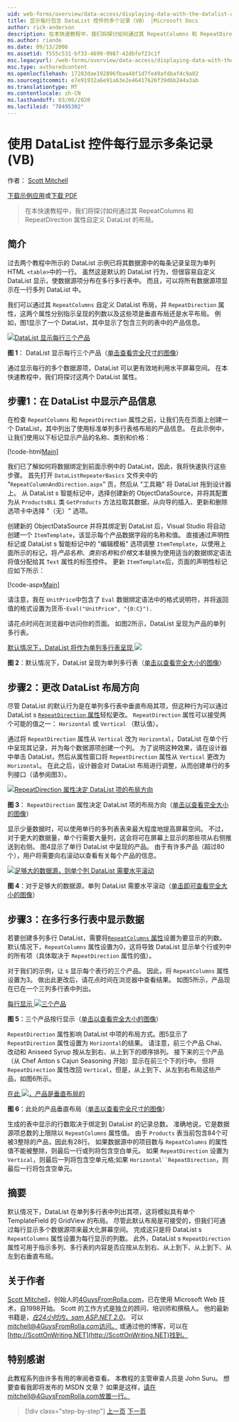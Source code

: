 ```yaml
---
uid: web-forms/overview/data-access/displaying-data-with-the-datalist-and-repeater/showing-multiple-records-per-row-with-the-datalist-control-vb
title: 显示每行包含 DataList 控件的多个记录（VB） |Microsoft Docs
author: rick-anderson
description: 在本快速教程中，我们将探讨如何通过其 RepeatColumns 和 RepeatDirection 属性自定义 DataList 的布局。
ms.author: riande
ms.date: 09/13/2006
ms.assetid: f555c531-bf33-4699-9987-42dbfef23c1f
msc.legacyurl: /web-forms/overview/data-access/displaying-data-with-the-datalist-and-repeater/showing-multiple-records-per-row-with-the-datalist-control-vb
msc.type: authoredcontent
ms.openlocfilehash: 17283dae192896fbaa48f1d7fe49afdbaf4c9a02
ms.sourcegitcommit: e7e91932a6e91a63e2e46417626f39d6b244a3ab
ms.translationtype: MT
ms.contentlocale: zh-CN
ms.lasthandoff: 03/06/2020
ms.locfileid: "78495302"
---
```

# <a name="showing-multiple-records-per-row-with-the-datalist-control-vb"></a>使用 DataList 控件每行显示多条记录 (VB)

作者： [Scott Mitchell](https://twitter.com/ScottOnWriting)

[下载示例应用](https://download.microsoft.com/download/9/c/1/9c1d03ee-29ba-4d58-aa1a-f201dcc822ea/ASPNET_Data_Tutorial_31_VB.exe)或[下载 PDF](showing-multiple-records-per-row-with-the-datalist-control-vb/_static/datatutorial31vb1.pdf)

> 在本快速教程中，我们将探讨如何通过其 RepeatColumns 和 RepeatDirection 属性自定义 DataList 的布局。

## <a name="introduction"></a>简介

过去两个教程中所示的 DataList 示例已将其数据源中的每条记录呈现为单列 HTML `<table>`中的一行。 虽然这是默认的 DataList 行为，但很容易自定义 DataList 显示，使数据源项分布在多行多行表中。 而且，可以将所有数据源项显示在一行多列 DataList 中。

我们可以通过其 `RepeatColumns` 自定义 DataList 布局，并 `RepeatDirection` 属性，这两个属性分别指示呈现的列数以及这些项是垂直布局还是水平布局。 例如，图1显示了一个 DataList，其中显示了包含三列的表中的产品信息。

[![DataList 显示每行三个产品](showing-multiple-records-per-row-with-the-datalist-control-vb/_static/image2.png)](showing-multiple-records-per-row-with-the-datalist-control-vb/_static/image1.png)

**图 1**： DataList 显示每行三个产品（[单击查看完全尺寸的图像](showing-multiple-records-per-row-with-the-datalist-control-vb/_static/image3.png)）

通过显示每行的多个数据源项，DataList 可以更有效地利用水平屏幕空间。 在本快速教程中，我们将探讨这两个 DataList 属性。

## <a name="step-1-displaying-product-information-in-a-datalist"></a>步骤1：在 DataList 中显示产品信息

在检查 `RepeatColumns` 和 `RepeatDirection` 属性之前，让我们先在页面上创建一个 DataList，其中列出了使用标准单列多行表格布局的产品信息。 在此示例中，让我们使用以下标记显示产品的名称、类别和价格：

[!code-html[Main](showing-multiple-records-per-row-with-the-datalist-control-vb/samples/sample1.html)]

我们已了解如何将数据绑定到前面示例中的 DataList，因此，我将快速执行这些步骤。 首先打开 `DataListRepeaterBasics` 文件夹中的 "`RepeatColumnAndDirection.aspx`" 页，然后从 "工具箱" 将 DataList 拖到设计器上。 从 DataList s 智能标记中，选择创建新的 ObjectDataSource，并将其配置为从 `ProductsBLL` 类 `GetProducts` 方法拉取其数据，从向导的插入、更新和删除选项卡中选择 "（无）" 选项。

创建新的 ObjectDataSource 并将其绑定到 DataList 后，Visual Studio 将自动创建一个 `ItemTemplate`，该显示每个产品数据字段的名称和值。 直接通过声明性标记或 DataList s 智能标记中的 "编辑模板" 选项调整 `ItemTemplate`，以使用上面所示的标记，将*产品名称*、*类别名称*和*价格*文本替换为使用适当的数据绑定语法将值分配给其 `Text` 属性的标签控件。 更新 `ItemTemplate`后，页面的声明性标记应如下所示：

[!code-aspx[Main](showing-multiple-records-per-row-with-the-datalist-control-vb/samples/sample2.aspx)]

请注意，我在 `UnitPrice`中包含了 `Eval` 数据绑定语法中的格式说明符，并将返回值的格式设置为货币-`Eval("UnitPrice", "{0:C}").`

请花点时间在浏览器中访问你的页面。 如图2所示，DataList 呈现为产品的单列多行表。

[默认情况下，DataList 将作为单列多行表呈现 ![](showing-multiple-records-per-row-with-the-datalist-control-vb/_static/image5.png)](showing-multiple-records-per-row-with-the-datalist-control-vb/_static/image4.png)

**图 2**：默认情况下，DataList 呈现为单列多行表（[单击以查看完全大小的图像](showing-multiple-records-per-row-with-the-datalist-control-vb/_static/image6.png)）

## <a name="step-2-changing-the-datalist-s-layout-direction"></a>步骤2：更改 DataList 布局方向

尽管 DataList 的默认行为是在单列多行表中垂直布局其项，但这种行为可以通过 DataList s [`RepeatDirection` 属性](https://msdn.microsoft.com/system.web.ui.webcontrols.datalist.repeatdirection.aspx)轻松更改。 `RepeatDirection` 属性可以接受两个可能的值之一： `Horizontal` 或 `Vertical` （默认值）。

通过将 `RepeatDirection` 属性从 `Vertical` 改为 `Horizontal`，DataList 在单个行中呈现其记录，并为每个数据源项创建一个列。 为了说明这种效果，请在设计器中单击 DataList，然后从属性窗口将 `RepeatDirection` 属性从 `Vertical` 更改为 `Horizontal`。 在此之后，设计器会对 DataList 布局进行调整，从而创建单行的多列接口（请参阅图3）。

[![RepeatDirection 属性决定 DataList 项的布局方向](showing-multiple-records-per-row-with-the-datalist-control-vb/_static/image8.png)](showing-multiple-records-per-row-with-the-datalist-control-vb/_static/image7.png)

**图 3**： `RepeatDirection` 属性决定 DataList 项的布局方向（[单击以查看完全大小的图像](showing-multiple-records-per-row-with-the-datalist-control-vb/_static/image9.png)）

显示少量数据时，可以使用单行的多列表表来最大程度地提高屏幕空间。 不过，对于更大的数据量，单个行需要大量列，这会将可在屏幕上显示的那些项从右侧推送到右侧。 图4显示了单行 DataList 中呈现的产品。 由于有许多产品（超过80个），用户将需要向右滚动以查看有关每个产品的信息。

[![足够大的数据源，则单个列 DataList 需要水平滚动](showing-multiple-records-per-row-with-the-datalist-control-vb/_static/image11.png)](showing-multiple-records-per-row-with-the-datalist-control-vb/_static/image10.png)

**图 4**：对于足够大的数据源，单列 DataList 需要水平滚动（[单击即可查看完全大小的图像](showing-multiple-records-per-row-with-the-datalist-control-vb/_static/image12.png)）

## <a name="step-3-displaying-data-in-a-multi-column-multi-row-table"></a>步骤3：在多行多行表中显示数据

若要创建多列多行 DataList，需要将[`RepeatColumns` 属性](https://msdn.microsoft.com/system.web.ui.webcontrols.datalist.repeatcolumns.aspx)设置为要显示的列数。 默认情况下，`RepeatColumns` 属性设置为0，这将导致 DataList 显示单个行或列中的所有项（具体取决于 `RepeatDirection` 属性的值）。

对于我们的示例，让 s 显示每个表行的三个产品。 因此，将 `RepeatColumns` 属性设置为3。 做出此更改后，请花点时间在浏览器中查看结果。 如图5所示，产品现在已在一个三列多行表中列出。

[每行显示 ![三个产品](showing-multiple-records-per-row-with-the-datalist-control-vb/_static/image14.png)](showing-multiple-records-per-row-with-the-datalist-control-vb/_static/image13.png)

**图 5**：三个产品按行显示（[单击以查看完全大小的图像](showing-multiple-records-per-row-with-the-datalist-control-vb/_static/image15.png)）

`RepeatDirection` 属性影响 DataList 中项的布局方式。图5显示了 `RepeatDirection` 属性设置为 `Horizontal`的结果。 请注意，前三个产品 Chai、改动和 Aniseed Syrup 按从左到右、从上到下的顺序排列。 接下来的三个产品（从 Chef Anton s Cajun Seasoning 开始）显示在前三个下的行中。 但将 `RepeatDirection` 属性改回 `Vertical`，但是，从上到下、从左到右布局这些产品，如图6所示。

[在此 ![，产品是垂直布局的](showing-multiple-records-per-row-with-the-datalist-control-vb/_static/image17.png)](showing-multiple-records-per-row-with-the-datalist-control-vb/_static/image16.png)

**图 6**：此处的产品垂直布局（[单击以查看完全尺寸的图像](showing-multiple-records-per-row-with-the-datalist-control-vb/_static/image18.png)）

生成的表中显示的行数取决于绑定到 DataList 的记录总数。 准确地说，它是数据源项总数的上限除以 `RepeatColumns` 属性值。 由于 `Products` 表当前包含84个可被3整除的产品，因此有28行。 如果数据源中的项目数与 `RepeatColumns` 的属性值不能被整除，则最后一行或列将包含空白单元。 如果 `RepeatDirection` 设置为 `Vertical`，则最后一列将包含空单元格;如果 `Horizontal``RepeatDirection`，则最后一行将包含空单元。

## <a name="summary"></a>摘要

默认情况下，DataList 在单列多行表中列出其项，这将模拟具有单个 TemplateField 的 GridView 的布局。 尽管此默认布局是可接受的，但我们可通过每行显示多个数据源项来最大化屏幕空间。 完成这只是将 DataList s `RepeatColumns` 属性设置为每行显示的列数。 此外，DataList s `RepeatDirection` 属性可用于指示多列、多行表的内容是否应按从左到右、从上到下、从上到下、从左到右垂直布局。

## <a name="about-the-author"></a>关于作者

[Scott Mitchell](http://www.4guysfromrolla.com/ScottMitchell.shtml)，创始人的[4GuysFromRolla.com](http://www.4guysfromrolla.com)，已在使用 Microsoft Web 技术，自1998开始。 Scott 的工作方式是独立的顾问、培训师和撰稿人。 他的最新书籍是，[*在24小时内，sam ASP.NET 2.0*](https://www.amazon.com/exec/obidos/ASIN/0672327384/4guysfromrollaco)。 可以[mitchell@4GuysFromRolla.com访问。](mailto:mitchell@4GuysFromRolla.com) 或通过他的博客，可以在[http://ScottOnWriting.NET](http://ScottOnWriting.NET)找到。

## <a name="special-thanks-to"></a>特别感谢

此教程系列由许多有用的审阅者查看。 本教程的主管审查人员是 John Suru。 想要查看我即将发布的 MSDN 文章？ 如果是这样，请在mitchell@4GuysFromRolla.com放置一行[。](mailto:mitchell@4GuysFromRolla.com)

> [!div class="step-by-step"]
> [上一页](formatting-the-datalist-and-repeater-based-upon-data-vb.md)
> [下一页](nested-data-web-controls-vb.md)
